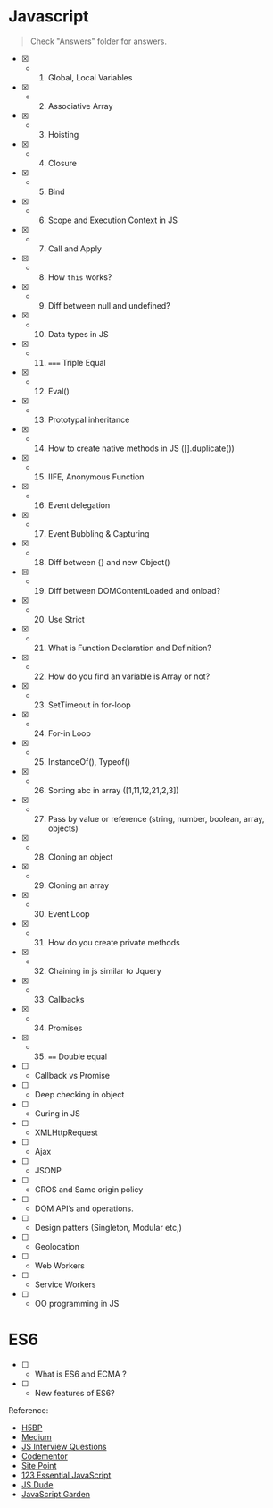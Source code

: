 # Javascript

  > Check "Answers" folder for answers.

- [x] - 01. Global, Local Variables
- [x] - 02. Associative Array
- [x] - 03. Hoisting
- [x] - 04. Closure
- [x] - 05. Bind
- [x] - 06. Scope and Execution Context in JS
- [x] - 07. Call and Apply
- [x] - 08. How `this` works?
- [x] - 09. Diff between null and undefined?
- [x] - 10. Data types in JS
- [x] - 11. `===` Triple Equal
- [x] - 12. Eval()
- [x] - 13. Prototypal inheritance
- [x] - 14. How to create native methods in JS ([].duplicate())
- [x] - 15. IIFE, Anonymous Function
- [x] - 16. Event delegation
- [x] - 17. Event Bubbling & Capturing
- [x] - 18. Diff between {} and new Object()
- [x] - 19. Diff between DOMContentLoaded and onload?
- [x] - 20. Use Strict
- [x] - 21. What is Function Declaration and Definition?
- [x] - 22. How do you find an variable is Array or not?
- [x] - 23. SetTimeout in for-loop
- [x] - 24. For-in Loop
- [x] - 25. InstanceOf(), Typeof()
- [x] - 26. Sorting abc in array ([1,11,12,21,2,3])
- [x] - 27. Pass by value or reference (string, number, boolean, array, objects)
- [x] - 28. Cloning an object
- [x] - 29. Cloning an array
- [x] - 30. Event Loop
- [x] - 31. How do you create private methods
- [x] - 32. Chaining in js similar to Jquery
- [x] - 33. Callbacks
- [x] - 34. Promises
- [x] - 35. `==` Double equal
- [ ] - Callback vs Promise
- [ ] - Deep checking in object
- [ ] - Curing in JS
- [ ] - XMLHttpRequest
- [ ] - Ajax
- [ ] - JSONP
- [ ] - CROS and Same origin policy
- [ ] - DOM API’s and operations.
- [ ] - Design patters (Singleton, Modular etc,)
- [ ] - Geolocation
- [ ] - Web Workers
- [ ] - Service Workers
- [ ] - OO programming in JS

# ES6

- [ ] - What is ES6 and ECMA ?
- [ ] - New features of ES6?

Reference:

- [H5BP](https://github.com/h5bp/Front-end-Developer-Interview-Questions#css-questions)
- [Medium](https://medium.com/javascript-scene/10-interview-questions-every-javascript-developer-should-know-6fa6bdf5ad95#.iybw0vavi)
- [JS Interview Questions](https://github.com/gokulkrishh/js-interview-questions)
- [Codementor](https://www.codementor.io/javascript/tutorial/21-essential-javascript-tech-interview-practice-questions-answers)
- [Site Point](https://www.sitepoint.com/5-javascript-interview-exercises/)
- [123 Essential JavaScript](https://github.com/nishant8BITS/123-Essential-JavaScript-Interview-Question)
- [JS Dude](http://www.thatjsdude.com/interview/js2.html)
- [JavaScript Garden](http://bonsaiden.github.io/JavaScript-Garden/)

